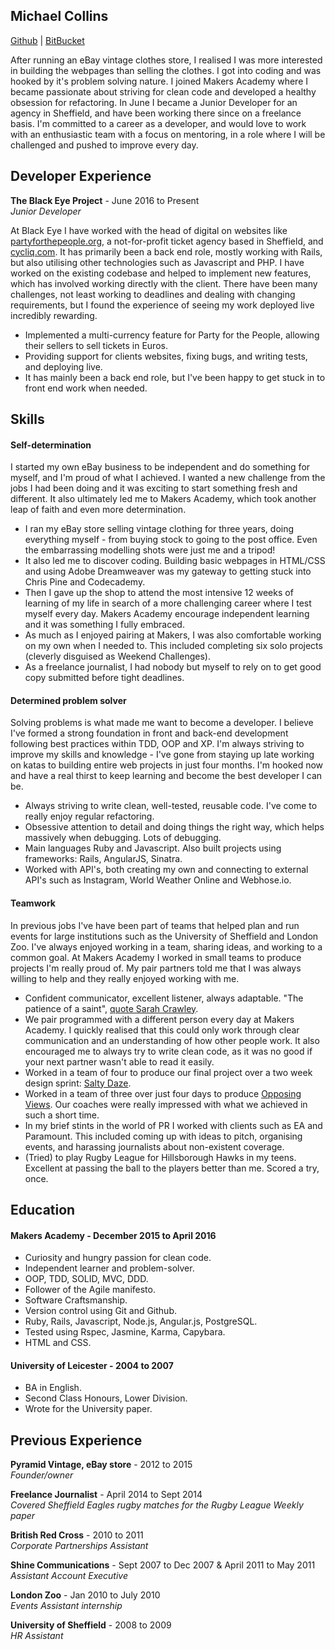 ## Michael Collins
[Github](https://github.com/michaeljcollinsuk) | [BitBucket](https://bitbucket.org/michaeljcollins/)

After running an eBay vintage clothes store, I realised I was more interested in building the webpages than selling the clothes. I got into coding and was hooked by it's problem solving nature. I joined Makers Academy where I became passionate about striving for clean code and developed a healthy obsession for refactoring. In June I became a Junior Developer for an agency in Sheffield, and have been working there since on a freelance basis. I'm committed to a career as a developer, and would love to work with an enthusiastic team with a focus on mentoring, in a role where I will be challenged and pushed to improve every day.

## Developer Experience

**The Black Eye Project** - June 2016 to Present  
*Junior Developer*  

At Black Eye I have worked with the head of digital on websites like [partyforthepeople.org](http://www.partyforthepeople.org/), a not-for-profit ticket agency based in Sheffield, and [cycliq.com](https://cycliq.com/). It has primarily been a back end role, mostly working with Rails, but also utilising other technologies such as Javascript and PHP. I have worked on the existing codebase and helped to implement new features, which has involved working directly with the client. There have been many challenges, not least working to deadlines and dealing with changing requirements, but I found the experience of seeing my work deployed live incredibly rewarding.

- Implemented a multi-currency feature for Party for the People, allowing their sellers to sell tickets in Euros.
- Providing support for clients websites, fixing bugs, and writing tests, and deploying live.
- It has mainly been a back end role, but I've been happy to get stuck in to front end work when needed.

## Skills

#### Self-determination

I started my own eBay business to be independent and do something for myself, and I'm proud of what I achieved. I wanted a new challenge from the jobs I had been doing and it was exciting to start something fresh and different. It also ultimately led me to Makers Academy, which took another leap of faith and even more determination.

- I ran my eBay store selling vintage clothing for three years, doing everything myself - from buying stock to going to the post office. Even the embarrassing modelling shots were just me and a tripod!
- It also led me to discover coding. Building basic webpages in HTML/CSS and using Adobe Dreamweaver was my gateway to getting stuck into Chris Pine and Codecademy.
- Then I gave up the shop to attend the most intensive 12 weeks of learning of my life in search of a more challenging career where I test myself every day. Makers Academy encourage independent learning and it was something I fully embraced.
- As much as I enjoyed pairing at Makers, I was also comfortable working on my own when I needed to. This included completing six solo projects (cleverly disguised as Weekend Challenges).
- As a freelance journalist, I had nobody but myself to rely on to get good copy submitted before tight deadlines.


#### Determined problem solver

Solving problems is what made me want to become a developer. I believe I've formed a strong foundation in front and back-end development following best practices within TDD, OOP and XP. I'm always striving to improve my skills and knowledge - I've gone from staying up late working on katas to building entire web projects in just four months. I'm hooked now and have a real thirst to keep learning and become the best developer I can be.

- Always striving to write clean, well-tested, reusable code. I've come to really enjoy regular refactoring.
- Obsessive attention to detail and doing things the right way, which helps massively when debugging. Lots of debugging.
- Main languages Ruby and Javascript. Also built projects using frameworks: Rails, AngularJS, Sinatra.
- Worked with API's, both creating my own and connecting to external API's such as Instagram, World Weather Online and Webhose.io.


#### Teamwork

In previous jobs I've have been part of teams that helped plan and run events for large institutions such as the University of Sheffield and London Zoo. I've always enjoyed working in a team, sharing ideas, and working to a common goal. At Makers Academy I worked in small teams to produce projects I'm really proud of. My pair partners told me that I was always willing to help and they really enjoyed working with me.

- Confident communicator, excellent listener, always adaptable. "The patience of a saint", [quote Sarah Crawley](https://github.com/sara6).
- We pair programmed with a different person every day at Makers Academy. I quickly realised that this could only work through clear communication and an understanding of how other people work. It also encouraged me to always try to write clean code, as it was no good if your next partner wasn't able to read it easily.
- Worked in a team of four to produce our final project over a two week design sprint: [Salty Daze](https://github.com/michaeljcollinsuk/The-app-of-GNAR).
- Worked in a team of three over just four days to produce [Opposing Views](https://github.com/michaeljcollinsuk/Your-Own-Opposition). Our coaches were really impressed with what we achieved in such a short time.
- In my brief stints in the world of PR I worked with clients such as EA and Paramount. This included coming up with ideas to pitch, organising events, and harassing journalists about non-existent coverage.
- (Tried) to play Rugby League for Hillsborough Hawks in my teens. Excellent at passing the ball to the players better than me. Scored a try, once.


## Education

#### Makers Academy - December 2015 to April 2016

- Curiosity and hungry passion for clean code.
- Independent learner and problem-solver.
- OOP, TDD, SOLID, MVC, DDD.
- Follower of the Agile manifesto.
- Software Craftsmanship.
- Version control using Git and Github.
- Ruby, Rails, Javascript, Node.js, Angular.js, PostgreSQL.
- Tested using Rspec, Jasmine, Karma, Capybara.
- HTML and CSS.

#### University of Leicester - 2004 to 2007

- BA in English.
- Second Class Honours, Lower Division.
- Wrote for the University paper.

## Previous Experience

**Pyramid Vintage, eBay store** - 2012 to 2015  
*Founder/owner*  

**Freelance Journalist** - April 2014 to Sept 2014  
*Covered Sheffield Eagles rugby matches for the Rugby League Weekly paper*  

**British Red Cross** - 2010 to 2011  
*Corporate Partnerships Assistant*  

**Shine Communications** - Sept 2007 to Dec 2007 & April 2011 to May 2011   
*Assistant Account Executive*  

**London Zoo** - Jan 2010 to July 2010   
*Events Assistant internship*  

**University of Sheffield** - 2008 to 2009   
*HR Assistant*  
